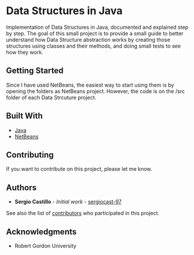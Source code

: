 # Data Structures in Java

Implementation of Data Structures in Java, documented and explained step by step.
The goal of this small project is to provide a small guide to better understand how Data Structure abstraction works by creating those structures using classes and their methods, and doing small tests to see how they work.

## Getting Started

Since I have used NetBeans, the easiest way to start using them is by opening the folders as NetBeans project. However, the code is on the /src folder of each Data Strcuture project.

## Built With

* [Java](https://docs.oracle.com/javase/8/docs/api/)
* [NetBeans](https://netbeans.org/)

## Contributing

If you want to contribute on this project, please let me know.

## Authors

* **Sergio Castillo** - *Initial work* - [sergiocast-97](https://github.com/sergiocast-97)

See also the list of [contributors](https://github.com/your/project/contributors) who participated in this project.

## Acknowledgments

* Robert Gordon University
